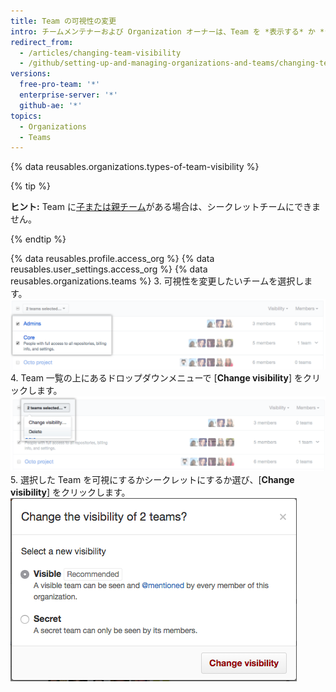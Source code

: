 ```yaml
---
title: Team の可視性の変更
intro: チームメンテナーおよび Organization オーナーは、Team を *表示する* か *シークレットにする* かを決定できます。
redirect_from:
  - /articles/changing-team-visibility
  - /github/setting-up-and-managing-organizations-and-teams/changing-team-visibility
versions:
  free-pro-team: '*'
  enterprise-server: '*'
  github-ae: '*'
topics:
  - Organizations
  - Teams
---
```


{% data reusables.organizations.types-of-team-visibility %}

{% tip %}

**ヒント:** Team に[子または親チーム](/articles/about-teams)がある場合は、シークレットチームにできません。

{% endtip %}

{% data reusables.profile.access_org %}
{% data reusables.user_settings.access_org %}
{% data reusables.organizations.teams %}
3. 可視性を変更したいチームを選択します。 ![2 つの Team を選択した状態の Team リスト](/assets/images/help/teams/list-of-teams-selected.png)
4. Team 一覧の上にあるドロップダウンメニューで [**Change visibility**] をクリックします。 ![Team の可視性を変更するオプションのあるドロップダウンメニュー](/assets/images/help/teams/team-bulk-management-options.png)
5. 選択した Team を可視にするかシークレットにするか選び、[**Change visibility**] をクリックします。 ![チームを表示するまたはシークレットにするラジオボタンと、[Change visibility] ボタン](/assets/images/help/teams/select-and-confirm-new-visibility.png)

